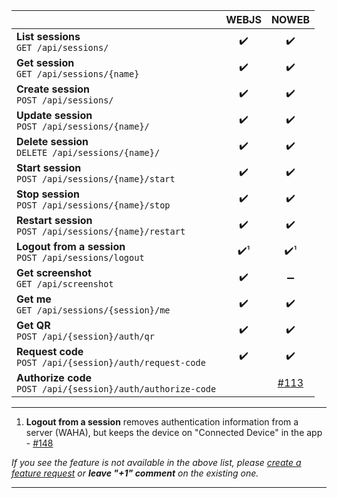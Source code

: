 |                                                                   | WEBJS |                          NOWEB                          |
|-------------------------------------------------------------------|:-----:|:-------------------------------------------------------:|
| **List sessions** <br> `GET /api/sessions/`                       |  ✔️   |                           ✔️                            |
| **Get session** <br> `GET /api/sessions/{name}`                   |  ✔️   |                           ✔️                            |
| **Create session** <br> `POST /api/sessions/`                     |  ✔️   |                           ✔️                            |
| **Update session** <br> `POST /api/sessions/{name}/`              |  ✔️   |                           ✔️                            |
| **Delete session** <br> `DELETE /api/sessions/{name}/`            |  ✔️   |                           ✔️                            |
| **Start session** <br> `POST /api/sessions/{name}/start`          |  ✔️   |                           ✔️                            |
| **Stop session**  <br> `POST /api/sessions/{name}/stop`           |  ✔️   |                           ✔️                            |
| **Restart session** <br> `POST /api/sessions/{name}/restart`      |  ✔️   |                           ✔️                            |
| **Logout from a session** <br> `POST /api/sessions/logout`        |  ✔️¹  |                           ✔️¹                           |
| **Get screenshot** <br> `GET /api/screenshot`                     |  ✔️   |                            ➖                            |
| **Get me** <br> `GET /api/sessions/{session}/me`                  |  ✔️   |                           ✔️                            |
| **Get QR** <br> `POST /api/{session}/auth/qr`                     |  ✔️   |                           ✔️                            |
| **Request code** <br> `POST /api/{session}/auth/request-code`     |  ✔️   |                           ✔️                            |
| **Authorize code** <br> `POST /api/{session}/auth/authorize-code` |       | ️[#113](https://github.com/devlikeapro/waha/issues/113) |

****
1. **Logout from a session** removes authentication information from a server (WAHA), 
but keeps the device on "Connected Device" in the app - [#148](https://github.com/devlikeapro/waha/issues/148)

_If you see the feature is not available in the above list, please [create a feature request](https://github.com/devlikeapro/waha/issues/new/choose) or **leave "+1" comment** on the existing one._

****
